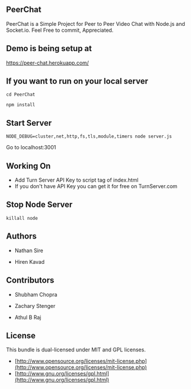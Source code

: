 ## PeerChat


PeerChat is a Simple Project for Peer to Peer Video Chat with Node.js and Socket.io.
Feel Free to commit, Appreciated.


## Demo is being setup at

https://peer-chat.herokuapp.com/

## If you want to run on your local server

```cd PeerChat```

```npm install```

## Start Server

```NODE_DEBUG=cluster,net,http,fs,tls,module,timers node server.js```

Go to localhost:3001

## Working On

  - Add Turn Server API Key to script tag of index.html
  - If you don't have API Key you can get it for free on TurnServer.com

## Stop Node Server

```killall node```

## Authors

* Nathan Sire

* Hiren Kavad


## Contributors

* Shubham Chopra

* Zachary Stenger

* Athul B Raj


## License

This bundle is dual-licensed under MIT and GPL licenses.

* [http://www.opensource.org/licenses/mit-license.php](http://www.opensource.org/licenses/mit-license.php)
* [http://www.gnu.org/licenses/gpl.html](http://www.gnu.org/licenses/gpl.html)

